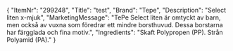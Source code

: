 {
  "ItemNr": "299248",
  "Title": "test",
  "Brand": "Tepe",
  "Description": "Select liten x-mjuk",
  "MarketingMessage": "TePe Select liten är omtyckt av barn, men också av vuxna som föredrar ett mindre borsthuvud. Dessa borstarna har färgglada och fina motiv.",
  "Ingredients": "Skaft Polypropen (PP). Strån Polyamid (PA)."
}